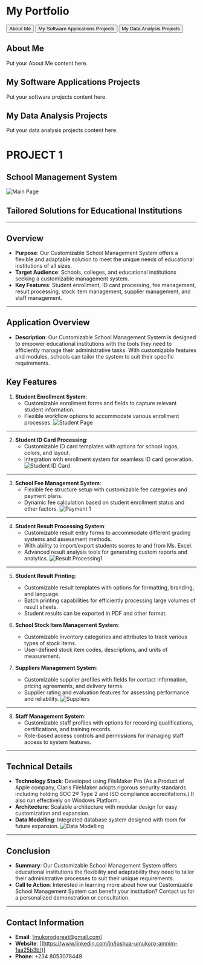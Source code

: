 # My Portfolio

<div class="tab-container">
  <button class="tablink" onclick="openTab('aboutMe')">About Me</button>
  <button class="tablink" onclick="openTab('softwareProjects')">My Software Applications Projects</button>
  <button class="tablink" onclick="openTab('dataAnalysisProjects')">My Data Analysis Projects</button>
</div>

<div id="aboutMe" class="tabcontent">
  <h2>About Me</h2>
  <p>Put your About Me content here.</p>
</div>

<div id="softwareProjects" class="tabcontent">
  <h2>My Software Applications Projects</h2>
  <p>Put your software projects content here.</p>
</div>

<div id="dataAnalysisProjects" class="tabcontent">
  <h2>My Data Analysis Projects</h2>
  <p>Put your data analysis projects content here.</p>
</div>

<script>
  function openTab(tabName) {
    var i, tabcontent, tablinks;
    tabcontent = document.getElementsByClassName("tabcontent");
    for (i = 0; i < tabcontent.length; i++) {
      tabcontent[i].style.display = "none";
    }
    tablinks = document.getElementsByClassName("tablink");
    for (i = 0; i < tablinks.length; i++) {
      tablinks[i].className = tablinks[i].className.replace(" active", "");
    }
    document.getElementById(tabName).style.display = "block";
    event.currentTarget.className += " active";
  }
</script>

# PROJECT 1

## School Management System

 ![Main Page](https://github.com/mukorodgreat/School-Management-ERP/assets/67916594/e9a22a54-005c-41e5-91a1-c4717f4c0fbe)
## Tailored Solutions for Educational Institutions

---

## Overview
- **Purpose**: Our Customizable School Management System offers a flexible and adaptable solution to meet the unique needs of educational institutions of all sizes.
- **Target Audience**: Schools, colleges, and educational institutions seeking a customizable management system.
- **Key Features**: Student enrollment, ID card processing, fee management, result processing, stock item management, supplier management, and staff management.

---

## Application Overview
- **Description**: Our Customizable School Management System is designed to empower educational institutions with the tools they need to efficiently manage their administrative tasks. With customizable features and modules, schools can tailor the system to suit their specific requirements.


## Key Features
1. **Student Enrollment System**:
   - Customizable enrollment forms and fields to capture relevant student information.
   - Flexible workflow options to accommodate various enrollment processes.
![Student Page](https://github.com/mukorodgreat/School-Management-ERP/assets/67916594/ef0b775d-0c51-4efa-bb07-61a557d2da22)
---
2. **Student ID Card Processing**:
   - Customizable ID card templates with options for school logos, colors, and layout.
   - Integration with enrollment system for seamless ID card generation.
![Student ID Card](https://github.com/mukorodgreat/School-Management-ERP/assets/67916594/db83b029-3c95-4b51-a112-100da17a7873)
---   
3. **School Fee Management System**:
   - Flexible fee structure setup with customizable fee categories and payment plans.
   - Dynamic fee calculation based on student enrollment status and other factors.
![Payment 1](https://github.com/mukorodgreat/School-Management-ERP/assets/67916594/74a0231e-b911-4dcc-be13-e99e4013cc6c)
---
4. **Student Result Processing System**:
   - Customizable result entry forms to accommodate different grading systems and assessment methods.
   - With ability to import/export students scores to and from Ms. Excel. 
   - Advanced result analysis tools for generating custom reports and analytics.
![Result Processing1](https://github.com/mukorodgreat/School-Management-ERP/assets/67916594/61bf5a8c-e00d-4247-a792-1c6136185ab9)
---
5. **Student Result Printing**:
   - Customizable result templates with options for formatting, branding, and language.
   - Batch printing capabilities for efficiently processing large volumes of result sheets.
   - Student results can be exported in PDF and other format.
   
6. **School Stock Item Management System**:
   - Customizable inventory categories and attributes to track various types of stock items.
   - User-defined stock item codes, descriptions, and units of measurement.
   
7. **Suppliers Management System**:
   - Customizable supplier profiles with fields for contact information, pricing agreements, and delivery terms.
   - Supplier rating and evaluation features for assessing performance and reliability.
![Suppliers](https://github.com/mukorodgreat/School-Management-ERP/assets/67916594/6e2b37d5-e739-4028-8654-b95e3dea1f77)
---   
8. **Staff Management System**:
   - Customizable staff profiles with options for recording qualifications, certifications, and training records.
   - Role-based access controls and permissions for managing staff access to system features.

---
## Technical Details
- **Technology Stack**: Developed using FileMaker Pro (As a Product of Apple company, Claris FileMaker adopts rigorous security standards including holding SOC 2® Type 2 and ISO compliance accreditations.) It also run 
    effectively on Windows Platform..
- **Architecture**: Scalable architecture with modular design for easy customization and expansion.
- **Data Modelling**: Integrated database system designed with room for future expansion.
![Data Modelling](https://github.com/mukorodgreat/SIRJOSH-APPLICATION-DEVELOPMENT-PROJECTS/assets/67916594/ac004018-4489-4c37-bb2b-74ed49c66d2c)
---
## Conclusion
- **Summary**: Our Customizable School Management System offers educational institutions the flexibility and adaptability they need to tailor their administrative processes to suit their unique requirements.
- **Call to Action**: Interested in learning more about how our Customizable School Management System can benefit your institution? Contact us for a personalized demonstration or consultation.

---

## Contact Information
- **Email**: [mukorodgreat@gmail.com]
- **Website**: [(https://www.linkedin.com/in/joshua-umukoro-amnim-1aa25b3b/)]
- **Phone**: +234 8053078449
